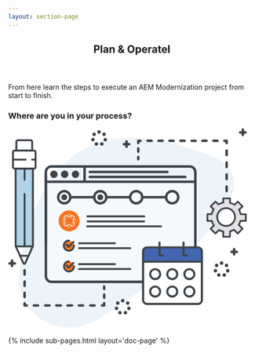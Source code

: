 ```yaml
---
layout: section-page
---
```


<section id="banner">
    <div class="content">
        <header>
            <h1>Plan &amp; Operatel</h1>
        </header>
        <p>From here learn the steps to execute an AEM Modernization project from start to finish.</p>
        <h3>Where are you in your process?</h3>
    </div>
    <span class="image object">
        <img src="images/icons/plan-and-operate.svg" alt="">
    </span>
</section>

{% include sub-pages.html layout='doc-page' %}

